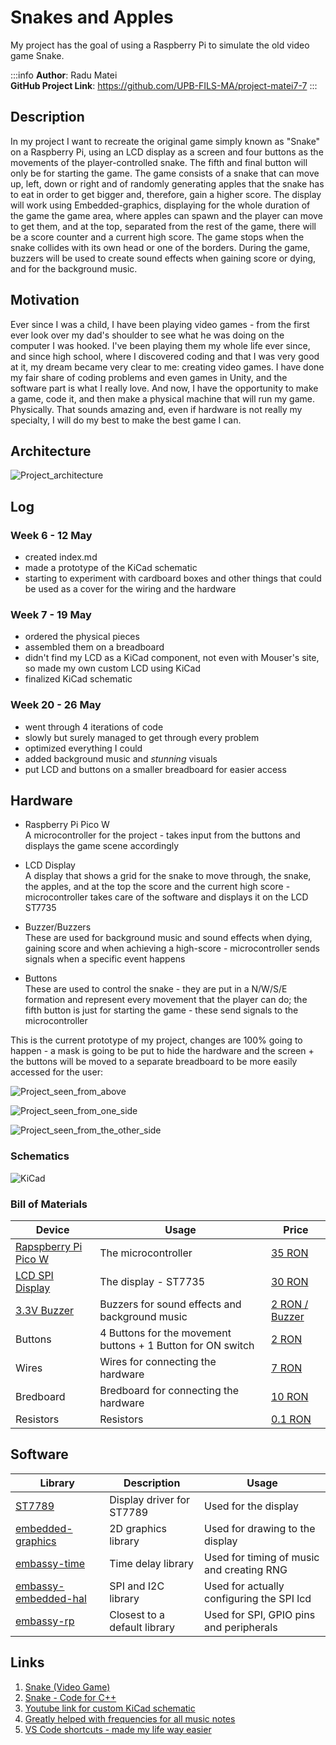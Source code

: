 # Snakes and Apples
My project has the goal of using a Raspberry Pi to simulate the old video game Snake.


:::info 
**Author**: Radu Matei \
**GitHub Project Link**: https://github.com/UPB-FILS-MA/project-matei7-7
:::


## Description

In my project I want to recreate the original game simply known as "Snake" on a Raspberry Pi,
using an LCD display as a screen and four buttons as the movements of the player-controlled snake. 
The fifth and final button will only be for starting the game. The game consists
of a snake that can move up, left, down or right and of randomly generating apples that the snake 
has to eat in order to get bigger and, therefore, gain a higher score. The display will work using
Embedded-graphics, displaying for the whole duration of the game the game area, where apples can spawn
and the player can move to get them, and at the top, separated from the rest of the game, there will
be a score counter and a current high score. The game stops when the snake collides with its own head
or one of the borders. During the game, buzzers will be used to create sound effects when gaining score
or dying, and for the background music.

## Motivation

Ever since I was a child, I have been playing video games - from the first ever look over my dad's shoulder to see
what he was doing on the computer I was hooked. I've been playing them my whole life ever since, and since 
high school, where I discovered coding and that I was very good at it, my dream became very clear to me:
creating video games. I have done my fair share of coding problems and even games in Unity, and the
software part is what I really love. And now, I have the opportunity to make a game, code it, and
then make a physical machine that will run my game. Physically. That sounds amazing and, even if
hardware is not really my specialty, I will do my best to make the best game I can.

## Architecture 

![Project_architecture](./Project_architecture.webp)


## Log

<!-- write every week your progress here -->

### Week 6 - 12 May
 - created index.md
 - made a prototype of the KiCad schematic
 - starting to experiment with cardboard boxes and other things that could be used as a cover for the wiring and the hardware
### Week 7 - 19 May
 - ordered the physical pieces
 - assembled them on a breadboard
 - didn't find my LCD as a KiCad component, not even with Mouser's site, so made my own custom LCD using KiCad
 - finalized KiCad schematic
### Week 20 - 26 May
 - went through 4 iterations of code
 - slowly but surely managed to get through every problem
 - optimized everything I could
 - added background music and *stunning* visuals
 - put LCD and buttons on a smaller breadboard for easier access
## Hardware

 - Raspberry Pi Pico W \
A microcontroller for the project - takes input from the buttons and displays the game scene accordingly

 - LCD Display \
A display that shows a grid for the snake to move through, the snake, the apples, and at the top the score and the current high score - microcontroller takes care of the software and displays it on the LCD ST7735

- Buzzer/Buzzers \
These are used for background music and sound effects when dying, gaining score and when achieving a high-score - microcontroller sends signals when a specific event happens

- Buttons \
These are used to control the snake - they are put in a N/W/S/E formation and represent every movement that the player can do; the fifth button is just for starting the game - these send signals to the microcontroller

This is the current prototype of my project, changes are 100% going to happen - a mask is going to be put to hide the hardware and the screen + the buttons will be moved to a separate breadboard to be more easily accessed for the user:

![Project_seen_from_above](./Project_up.webp)

![Project_seen_from_one_side](./Project_Right.webp)

![Project_seen_from_the_other_side](./Project_Left.webp)

### Schematics

![KiCad](./KiCad.webp)

### Bill of Materials

<!-- Fill out this table with all the hardware components that you might need.

The format is 
```
| [Device](link://to/device) | This is used ... | [price](link://to/store) |

```

-->

| Device | Usage | Price |
|--------|--------|-------|
| [Rapspberry Pi Pico W](https://www.raspberrypi.com/documentation/microcontrollers/raspberry-pi-pico.html) | The microcontroller | [35 RON](https://www.optimusdigital.ro/en/raspberry-pi-boards/12394-raspberry-pi-pico-w.html) |
| [LCD SPI Display](https://www.optimusdigital.ro/ro/index.php?controller=attachment&id_attachment=196) | The display - ST7735 | [30 RON](https://www.optimusdigital.ro/ro/optoelectronice-lcd-uri/870-modul-lcd-144.html) |
| [3.3V Buzzer](https://components101.com/misc/buzzer-pinout-working-datasheet) | Buzzers for sound effects and background music | [2 RON / Buzzer](https://www.optimusdigital.ro/ro/audio-buzzere/12247-buzzer-pasiv-de-33v-sau-3v.html) |
| Buttons | 4 Buttons for the movement buttons + 1 Button for ON switch | [2 RON](https://www.optimusdigital.ro/ro/butoane-i-comutatoare/1119-buton-6x6x6.html) |
| Wires | Wires for connecting the hardware | [7 RON](https://www.optimusdigital.ro/ro/fire-fire-mufate/884-set-fire-tata-tata-40p-10-cm.html) |
| Bredboard | Bredboard for connecting the hardware | [10 RON](https://www.optimusdigital.ro/ro/prototipare-breadboard-uri/8-breadboard-830-points.html) |
| Resistors | Resistors | [0.1 RON](https://www.optimusdigital.ro/ro/componente-electronice-rezistoare/848-rezistor-025w-22k.html) |

## Software

| Library | Description | Usage |
|---------|-------------|-------|
| [ST7789](https://github.com/almindor/st7789/tree/master) | Display driver for ST7789 | Used for the display |
| [embedded-graphics](https://github.com/embedded-graphics/embedded-graphics) | 2D graphics library | Used for drawing to the display |
| [embassy-time](https://crates.io/crates/embassy-time) | Time delay library | Used for timing of music and creating RNG |
| [embassy-embedded-hal](https://crates.io/crates/embassy-embedded-hal) | SPI and I2C library | Used for actually configuring the SPI lcd |
| [embassy-rp](https://crates.io/crates/embassy-rp) | Closest to a default library | Used for SPI, GPIO pins and peripherals |


## Links

<!-- Add a few links that inspired you and that you think you will use for your project -->

1. [Snake (Video Game)](https://en.wikipedia.org/wiki/Snake_(video_game_genre))
2. [Snake - Code for C++](https://www.geeksforgeeks.org/snake-code-cpp/)
3. [Youtube link for custom KiCad schematic](https://www.youtube.com/watch?v=7tRxwx7hZnQ)
4. [Greatly helped with frequencies for all music notes](https://auditoryneuroscience.com/pitch/fundamental-frequencies-notes-western-music)
5. [VS Code shortcuts - made my life way easier](https://code.visualstudio.com/shortcuts/keyboard-shortcuts-windows.pdf)
